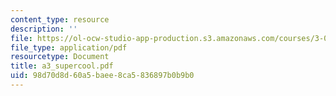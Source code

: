 ```yaml
---
content_type: resource
description: ''
file: https://ol-ocw-studio-app-production.s3.amazonaws.com/courses/3-014-materials-laboratory-fall-2006/98d70d8d60a5baee8ca5836897b0b9b0_a3_supercool.pdf
file_type: application/pdf
resourcetype: Document
title: a3_supercool.pdf
uid: 98d70d8d-60a5-baee-8ca5-836897b0b9b0
---
```

